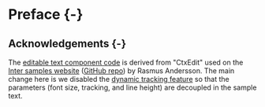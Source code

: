 # Preface {-}

## Acknowledgements {-}

The [editable text component code](https://github.com/nanxstats/fonts/tree/main/assets/ctxedit)
is derived from "CtxEdit" used on the [Inter samples website](https://rsms.me/inter/samples/)
([GitHub repo](https://github.com/rsms/inter/tree/master/docs)) by Rasmus Andersson.
The main change here is we disabled the [dynamic tracking feature](https://rsms.me/inter/dynmetrics/)
so that the parameters (font size, tracking, and line height) are decoupled in the sample text.

